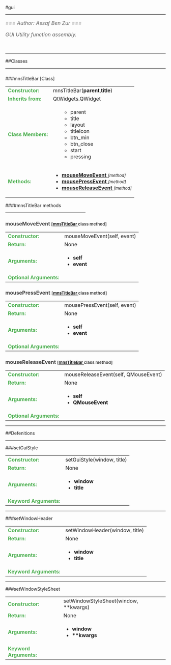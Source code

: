 <body>
#gui
<hr width = 100%>
<font color = #5f5f5f size = 3pt>
<i>
=== Author: Assaf Ben Zur === <br>
GUI Utility function assembly. <br>
 <br>
</font>
</i>
<hr width = 100%>
##Classes
<hr width = 100%>
<h5 id = "mnsTitleBar TARGET"></h5>
###mnsTitleBar [Class]
<font size = 3pt>
<table>
<tr><td><b><font color = #4caf50>Constructor:  </font></b></td><td>mnsTitleBar(<b>parent</b>,<b>title</b>)</td></tr>
<tr><td><b><font color = #4caf50>Inherits from:  </font></b></td><td>QtWidgets.QWidget</td></tr>
<tr><td><b><font color = #4caf50>Class Members:  </font></b></td>
<td><ul>
<ul>
<li>parent</li>
<li>title</li>
<li>layout</li>
<li>titleIcon</li>
<li>btn_min</li>
<li>btn_close</li>
<li>start</li>
<li>pressing</li>
</ul>
</td></tr>
<tr><td><b><font color = #4caf50>Methods:  </font></b></td><td><ul>
<li><b><a href="#mouseMoveEventTARGET">mouseMoveEvent </b></a> <font size = 2pt><i>[method]</i></font></li>
<li><b><a href="#mousePressEventTARGET">mousePressEvent </b></a> <font size = 2pt><i>[method]</i></font></li>
<li><b><a href="#mouseReleaseEventTARGET">mouseReleaseEvent </b></a> <font size = 2pt><i>[method]</i></font></li>
</ul>
</td>
</tr>
</table></font>
####mnsTitleBar  methods
<hr width = 50%>
<h5 id = "mouseMoveEventTARGET"></h5><font color = 464646 size = 3><b>mouseMoveEvent <font size = 2pt> [<a href="#mnsTitleBar TARGET">mnsTitleBar </a> class method] </font></font></b>
<font size = 3pt>
<table>
<tr><td><b><font color = #4caf50>Constructor:  </font></b></td><td>mouseMoveEvent(self, event)</td></tr>
<tr><td><b><font color = #4caf50>Return:  </font></b></td><td>None</td></tr>
<tr><td><b><font color = #4caf50>Arguments:  </font></b></td>
<td><ul>
<li><b>self</b></li>
<li><b>event</b></li>
</ul></td>
</tr>
<tr><td><b><font color = #4caf50>Optional Arguments:  </font></b></td>
</tr>
</table></font>
<h5 id = "mousePressEventTARGET"></h5><font color = 464646 size = 3><b>mousePressEvent <font size = 2pt> [<a href="#mnsTitleBar TARGET">mnsTitleBar </a> class method] </font></font></b>
<font size = 3pt>
<table>
<tr><td><b><font color = #4caf50>Constructor:  </font></b></td><td>mousePressEvent(self, event)</td></tr>
<tr><td><b><font color = #4caf50>Return:  </font></b></td><td>None</td></tr>
<tr><td><b><font color = #4caf50>Arguments:  </font></b></td>
<td><ul>
<li><b>self</b></li>
<li><b>event</b></li>
</ul></td>
</tr>
<tr><td><b><font color = #4caf50>Optional Arguments:  </font></b></td>
</tr>
</table></font>
<h5 id = "mouseReleaseEventTARGET"></h5><font color = 464646 size = 3><b>mouseReleaseEvent <font size = 2pt> [<a href="#mnsTitleBar TARGET">mnsTitleBar </a> class method] </font></font></b>
<font size = 3pt>
<table>
<tr><td><b><font color = #4caf50>Constructor:  </font></b></td><td>mouseReleaseEvent(self, QMouseEvent)</td></tr>
<tr><td><b><font color = #4caf50>Return:  </font></b></td><td>None</td></tr>
<tr><td><b><font color = #4caf50>Arguments:  </font></b></td>
<td><ul>
<li><b>self</b></li>
<li><b>QMouseEvent</b></li>
</ul></td>
</tr>
<tr><td><b><font color = #4caf50>Optional Arguments:  </font></b></td>
</tr>
</table></font>
<hr width = 100%>
##Defenitions
<hr width = 100%>
###setGuiStyle
<font size = 3pt>
<table>
<tr><td><b><font color = #4caf50>Constructor:  </font></b></td><td>setGuiStyle(window, title)</td></tr>
<tr><td><b><font color = #4caf50>Return:  </font></b></td><td>None</td></tr>
<tr><td><b><font color = #4caf50>Arguments:  </font></b></td>
<td><ul>
<li><b>window</b></li>
<li><b>title</b></li>
</ul></td>
</tr>
<tr width=150px><td><b><font color = #4caf50>Keyword Arguments:  </font></b></td>
</tr>
</table></font>
<hr width = 100%>
###setWindowHeader
<font size = 3pt>
<table>
<tr><td><b><font color = #4caf50>Constructor:  </font></b></td><td>setWindowHeader(window, title)</td></tr>
<tr><td><b><font color = #4caf50>Return:  </font></b></td><td>None</td></tr>
<tr><td><b><font color = #4caf50>Arguments:  </font></b></td>
<td><ul>
<li><b>window</b></li>
<li><b>title</b></li>
</ul></td>
</tr>
<tr width=150px><td><b><font color = #4caf50>Keyword Arguments:  </font></b></td>
</tr>
</table></font>
<hr width = 100%>
###setWindowStyleSheet
<font size = 3pt>
<table>
<tr><td><b><font color = #4caf50>Constructor:  </font></b></td><td>setWindowStyleSheet(window, **kwargs)</td></tr>
<tr><td><b><font color = #4caf50>Return:  </font></b></td><td>None</td></tr>
<tr><td><b><font color = #4caf50>Arguments:  </font></b></td>
<td><ul>
<li><b>window</b></li>
<li><b>**kwargs</b></li>
</ul></td>
</tr>
<tr width=150px><td><b><font color = #4caf50>Keyword Arguments:  </font></b></td>
</tr>
</table></font>
